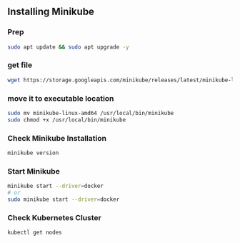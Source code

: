 ## Installing Minikube

### Prep
```bash
sudo apt update && sudo apt upgrade -y
```

### get file
```bash
wget https://storage.googleapis.com/minikube/releases/latest/minikube-linux-amd64
```

### move it to executable location
```bash
sudo mv minikube-linux-amd64 /usr/local/bin/minikube
sudo chmod +x /usr/local/bin/minikube
```

### Check Minikube Installation
```bash
minikube version
```

### Start Minikube
```bash
minikube start --driver=docker
# or
sudo minikube start --driver=docker
```

### Check Kubernetes Cluster
```bash
kubectl get nodes
```